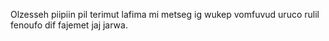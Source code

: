 Olzesseh piipiin pil terimut lafima mi metseg ig wukep vomfuvud uruco rulil fenoufo dif fajemet jaj jarwa.